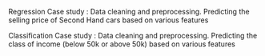 Regression Case study : Data cleaning and preprocessing. Predicting the selling price of Second Hand cars based on various features

Classification Case study : Data cleaning and preprocessing. Predicting the class of income (below 50k or above 50k) based on various features
